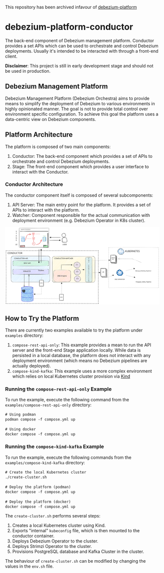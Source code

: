 This repository has been archived infavour of [debezium-platform](https://github.com/debezium/debezium-platform)


# debezium-platform-conductor

The back-end component of Debezium management platform. Conductor provides a set APIs which can be 
used to orchestrate and control Debezium deployments. Usually it's intended to be interacted with through a front-end client.

**Disclaimer**: This project is still in early development stage and should not be used in production.

## Debezium Management Platform
Debezium Management Platform (Debezium Orchestra) aims to provide means to simplify the deployment of 
Debezium to various environments in highly opinionated manner. The goal is not to provide 
total control over environment specific configuration. To achieve this goal the platform uses
a data-centric view on Debezium components.


## Platform Architecture
The platform is composed of two main components:

1. Conductor: The back-end component which provides a set of APIs to orchestrate and control Debezium deployments.
2. Stage: The front-end component which provides a user interface to interact with the Conductor.


### Conductor Architecture
The conductor component itself is composed of several subcomponents:

1. API Server: The main entry point for the platform. It provides a set of APIs to interact with the platform.
2. Watcher: Component responsible for the actual communication with deployment environment (e.g. Debezium Operator in K8s cluster). 


![Debezium Management Platform Architecture](img/debezium-platform-architecture.svg)

## How to Try the Platform
There are currently two examples available to try the platform under `examples` directory:

1. `compose-rest-api-only`: This example provides a mean to run the API server and the front-end Stage application locally. While data is persisted in a local database, the platform does not interact with any deployment environment (which means no Debezium pipelines are actually deployed).
2. `compose-kind-kafka`: This example uses a more complex environment which relies on local Kubernetes cluster provision via [Kind](https://kind.sigs.k8s.io/)

### Running the `compose-rest-api-only` Example
To run the example, execute the following command from the `examples/compose-rest-api-only` directory:

```shell
# Using podman
podman compose -f compose.yml up

# Using docker 
docker compose -f compose.yml up
```

### Running the `compose-kind-kafka` Example
To run the example, execute the following commands from the `examples/compose-kind-kafka` directory:

```shell
# Create the local Kubernetes cluster
./create-cluster.sh

# Deploy the platform (podman)
docker compose -f compose.yml up

# Deploy the platform (docker)
docker compose -f compose.yml up
```

The `create-cluster.sh` performs several steps:

1. Creates a local Kubernetes cluster using Kind.
2. Exports "internal" `kubeconfig` file, which is then mounted to the conductor container.
3. Deploys Debezium Operator to the cluster.
4. Deploys Strimzi Operator to the cluster.
5. Provisions PostgreSQL database and Kafka Cluster in the cluster.

The behaviour of `create-cluster.sh` can be modified by changing the values in the `env.sh` file.


